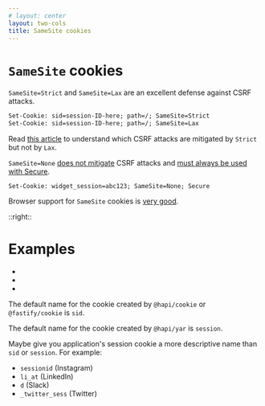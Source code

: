 ```yaml
---
# layout: center
layout: two-cols
title: SameSite cookies
---
```

<h1><code>SameSite</code> cookies</h1>

<Transform scale="0.95">

`SameSite=Strict` and `SameSite=Lax` are an excellent defense against CSRF attacks.

```txt
Set-Cookie: sid=session-ID-here; path=/; SameSite=Strict
Set-Cookie: sid=session-ID-here; path=/; SameSite=Lax
```

Read [this article](https://scotthelme.co.uk/csrf-is-dead/) to understand which CSRF attacks are mitigated by `Strict` but not by `Lax`.

`SameSite=None` [does not mitigate](https://cwe.mitre.org/data/definitions/1275.html) CSRF attacks and [must always be used with Secure](https://web.dev/articles/samesite-cookies-explained#samesitenone_must_be_secure).

```text
Set-Cookie: widget_session=abc123; SameSite=None; Secure
```

Browser support for `SameSite` cookies is [very good](https://caniuse.com/?search=samesite).

<Citation
  citeHref="https://cheatsheetseries.owasp.org/cheatsheets/Cross-Site_Request_Forgery_Prevention_Cheat_Sheet.html#samesite-cookie-attribute"
  citeText="Cross-Site Request Forgery Prevention Cheat Sheet">
  <template v-slot:quote>
    <p slot="quote">
      This attribute <code>SameSite</code> should not replace a CSRF token. Instead, it should co-exist with that token to protect the user in a more robust way.
    </p>
  </template>
</Citation>

</Transform>

::right::

<h1>Examples</h1>

<Transform scale="0.95">

- <Anchor href="https://github.com/hapijs/cookie" text="@hapi/cookie" alt="@hapi/cookie" />
- <Anchor href="https://github.com/hapijs/yar" text="@hapi/yar" alt="@hapi/yar" />
- <Anchor href="https://github.com/fastify/fastify-cookie" text="@fastify/cookie" alt="@fastify/cookie" />

The default name for the cookie created by `@hapi/cookie` or `@fastify/cookie` is `sid`.

The default name for the cookie created by `@hapi/yar` is `session`.

Maybe give you application's session cookie a more descriptive name than `sid` or `session`. For example:

- `sessionid` (Instagram)
- `li_at` (LinkedIn)
- `d` (Slack)
- `_twitter_sess` (Twitter)

</Transform>

<!--
With a `SameSite=Lax` cookie a CSRF attack is still possible, but only when the vulnerable website treats an unsafe request (e.g. POST, PUT, PATCH, DELETE) as a safe request (e.g. GET, HEAD, OPTIONS). See here:
https://scotthelme.co.uk/csrf-is-dead/

When operating in Strict mode the browser will not send the cookie on any cross-origin request. The only problem you might come across is that it also won't send the cookie on top-level navigations (changing the URL in the address bar) either. If I presented a link to https://facebook.com and Facebook had SameSite cookies set to Strict mode, when you clicked that linked to open Facebook you wouldn't be logged in. Whether you were logged in already or not, opened it in a new tab, whatever you did, you wouldn't be logged in to Facebook when visiting from that link. This could be a little annoying and/or unexpected to users.

https://www.igvita.com/2016/08/26/stop-cross-site-timing-attacks-with-samesite-cookies/

https://owasp.org/www-community/SameSite

Another CSRF mitigation is to disallow simple content types like `text/plain`.
https://cheatsheetseries.owasp.org/cheatsheets/Cross-Site_Request_Forgery_Prevention_Cheat_Sheet.html#disallowing-simple-content-types
-->
